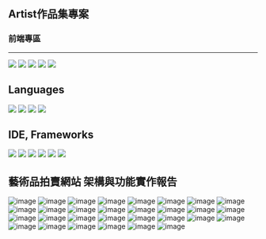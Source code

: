 <h2>Artist作品集專案</h2>
<h3>前端專區</h3>
<hr>
<a href="https://github.com/Chenchen-GitHub-812"><img src="https://img.shields.io/badge/Member-Chenchen-orange"/></a>
<a href="https://github.com/DannyTan8x"><img src="https://img.shields.io/badge/Danny%20Tan-brightgreen"/></a>
<a href="https://github.com/EvanceK"><img src="https://img.shields.io/badge/Evance.K-brown"/></a>
<a href="https://github.com/jack23h67"><img src="https://img.shields.io/badge/jack23h67-yellow"/></a>
<a href="https://github.com/Chenchen-GitHub-812"><img src="https://img.shields.io/badge/YangYang890120%20-blue"/></a>
<h2>Languages</h2>
<a href=""><img src="https://img.shields.io/badge/javascript- ES6-blue?logo=javascript"/></a>
<a href=""><img src="https://img.shields.io/badge/html5-white?logo=html5"/></a>
<a href=""><img src="https://img.shields.io/badge/CSS3-yellow?logo=css3"/></a>
<a href=""><img src="https://img.shields.io/badge/jquery-blue?logo=jquery"/></a>

<h2>IDE, Frameworks</h2>
<a href="https://legacy.reactjs.org/"><img src="https://img.shields.io/badge/react- 18.3.1-blue?logo=react"/></a>
<a href="https://vitejs.dev/"><img src="https://img.shields.io/badge/vitejs- v5.47-blue?logo=vite"/></a>
<a href="https://nodejs.org/zh-tw"><img src="https://img.shields.io/badge/Node.js- v20.17.0-blue?logo=nodedotjs"/></a>
<a href="https://nodejs.org/zh-tw"><img src="https://img.shields.io/badge/bootstrap- v5.3.3-fuchsia?logo=bootstrap"/></a>
<a href="https://www.figma.com"><img src="https://img.shields.io/badge/figma- v2024-red?logo=figma"/></a>
<a href="https://sass-lang.com/styleguide/brand/"><img src="https://img.shields.io/badge/SASS-%201.793-pink?logo=sass"/></a>
<h2>藝術品拍賣網站 架構與功能實作報告</h2>

![image](https://github.com/EvanceK/artist_front_end/blob/9731d1fb6d775c12b18f7491c0924a38e177a453/pdfimage/page01.jpg)
![image](https://github.com/EvanceK/artist_front_end/blob/f52b4f32b79bcfe300a6cec27bb497dd6942544c/pdfimage/page02.jpg)
![image](https://github.com/EvanceK/artist_front_end/blob/f52b4f32b79bcfe300a6cec27bb497dd6942544c/pdfimage/page03.jpg)
![image](https://github.com/EvanceK/artist_front_end/blob/f52b4f32b79bcfe300a6cec27bb497dd6942544c/pdfimage/page04.jpg)
![image](https://github.com/EvanceK/artist_front_end/blob/f52b4f32b79bcfe300a6cec27bb497dd6942544c/pdfimage/page05.jpg)
![image](https://github.com/EvanceK/artist_front_end/blob/f52b4f32b79bcfe300a6cec27bb497dd6942544c/pdfimage/page06.jpg)
![image](https://github.com/EvanceK/artist_front_end/blob/f52b4f32b79bcfe300a6cec27bb497dd6942544c/pdfimage/page07.jpg)
![image](https://github.com/EvanceK/artist_front_end/blob/f52b4f32b79bcfe300a6cec27bb497dd6942544c/pdfimage/page08.jpg)
![image](https://github.com/EvanceK/artist_front_end/blob/f52b4f32b79bcfe300a6cec27bb497dd6942544c/pdfimage/page09.jpg)
![image](https://github.com/EvanceK/artist_front_end/blob/f52b4f32b79bcfe300a6cec27bb497dd6942544c/pdfimage/page10.jpg)
![image](https://github.com/EvanceK/artist_front_end/blob/f52b4f32b79bcfe300a6cec27bb497dd6942544c/pdfimage/page11.jpg)
![image](https://github.com/EvanceK/artist_front_end/blob/f52b4f32b79bcfe300a6cec27bb497dd6942544c/pdfimage/page12.jpg)
![image](https://github.com/EvanceK/artist_front_end/blob/f52b4f32b79bcfe300a6cec27bb497dd6942544c/pdfimage/page13.jpg)
![image](https://github.com/EvanceK/artist_front_end/blob/f52b4f32b79bcfe300a6cec27bb497dd6942544c/pdfimage/page14.jpg)
![image](https://github.com/EvanceK/artist_front_end/blob/f52b4f32b79bcfe300a6cec27bb497dd6942544c/pdfimage/page15.jpg)
![image](https://github.com/EvanceK/artist_front_end/blob/f52b4f32b79bcfe300a6cec27bb497dd6942544c/pdfimage/page16.jpg)
![image](https://github.com/EvanceK/artist_front_end/blob/f52b4f32b79bcfe300a6cec27bb497dd6942544c/pdfimage/page17.jpg)
![image](https://github.com/EvanceK/artist_front_end/blob/f52b4f32b79bcfe300a6cec27bb497dd6942544c/pdfimage/page18.jpg)
![image](https://github.com/EvanceK/artist_front_end/blob/f52b4f32b79bcfe300a6cec27bb497dd6942544c/pdfimage/page19.jpg)
![image](https://github.com/EvanceK/artist_front_end/blob/f52b4f32b79bcfe300a6cec27bb497dd6942544c/pdfimage/page20.jpg)
![image](https://github.com/EvanceK/artist_front_end/blob/f52b4f32b79bcfe300a6cec27bb497dd6942544c/pdfimage/page21.jpg)
![image](https://github.com/EvanceK/artist_front_end/blob/f52b4f32b79bcfe300a6cec27bb497dd6942544c/pdfimage/page22.jpg)
![image](https://github.com/EvanceK/artist_front_end/blob/f52b4f32b79bcfe300a6cec27bb497dd6942544c/pdfimage/page23.jpg)
![image](https://github.com/EvanceK/artist_front_end/blob/9731d1fb6d775c12b18f7491c0924a38e177a453/pdfimage/page24.jpg)
![image](https://github.com/EvanceK/artist_front_end/blob/f52b4f32b79bcfe300a6cec27bb497dd6942544c/pdfimage/page25.jpg)
![image](https://github.com/EvanceK/artist_front_end/blob/f52b4f32b79bcfe300a6cec27bb497dd6942544c/pdfimage/page26.jpg)
![image](https://github.com/EvanceK/artist_front_end/blob/f52b4f32b79bcfe300a6cec27bb497dd6942544c/pdfimage/page27.jpg)
![image](https://github.com/EvanceK/artist_front_end/blob/f52b4f32b79bcfe300a6cec27bb497dd6942544c/pdfimage/page28.jpg)
![image](https://github.com/EvanceK/artist_front_end/blob/f52b4f32b79bcfe300a6cec27bb497dd6942544c/pdfimage/page29.jpg)
![image](https://github.com/EvanceK/artist_front_end/blob/f52b4f32b79bcfe300a6cec27bb497dd6942544c/pdfimage/page33.jpg)
